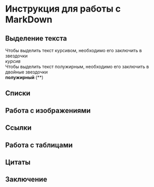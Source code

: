 # Инструкция для работы с MarkDown

## Выделение текста

Чтобы выделить текст курсивом, необходимо его заключить в звездочки  
 *курсив*   
 Чтобы выделить текст полужирным, необходимо его заключить в двойные звездочки   
**полужирный** (**)  


## Списки

## Работа с изображениями

## Ссылки

## Работа с таблицами

## Цитаты

## Заключение